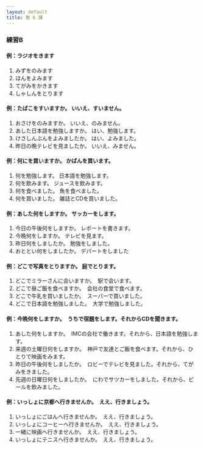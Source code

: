 ```yaml
---
layout: default
title: 第 6 課
---
```


### 練習B

#### 例：ラジオをきます

1. みずをのみます
2. ほんをよみます
3. てがみをかきます
4. しゃしんをとります

#### 例：たばこをすいますか。    いいえ、すいません。

1. おさけをのみますか。    いいえ、のみません。
2. あした日本語を勉強しますか。    はい、勉強します。
3. けさしんぶんをよみましたか。    はい、よみました。
4. 昨日の晩テレビを見ましたか。    いいえ、みません。

#### 例：何にを買いますか。    かばんを買います。

1. 何を勉強します。    日本語を勉強します。
2. 何を飲みます。    ジュースを飲みます。
3. 何を食べました。    魚を食べました。
4. 何を買いました。    雑誌とCDを買いました。

#### 例：あした何をしますか。    サッカーをします。

1. 今日の午後何をしますか。    レポートを書きます。
2. 今晩何をしますか。    テレビを見ます。
3. 昨日何をしましたか。    勉強をしました。
4. おととい何をしましたか。    デパートをしました

#### 例：どこで写真をとりますか。    庭でとります。

1. どこでミラーさんに会いますか。　駅で会います。
2. どこで昼ご飯を食べますか。　会社の食堂で食べます。
3. どこで牛乳を買いましたか。　スーパーで買いました。
4. どこで日本語を勉強しました。　大学で勉強しました。

#### 例：今晩何をしますか。　うちで宿題をします。それからCDを聞きます。

1. あした何をしますか。　IMCの会社で働きます。それから、日本語を勉強します。
2. 来週の土曜日何をしますか。　神戸で友達とご飯を食べます。それから、ひとりで映画をみます。
3. 昨日の午後何をしましたか。　ロビーでテレビを見ました。それから、てがみをきました。
4. 先週の日曜日何をしましたか。　にわでサツカーをしました。それから、ビールを飲みました。

#### 例：いっしょに京都へ行きませんか。　ええ、行きましょう。

1. いっしょにごはんへ行きませんか。　ええ、行きましょう。
2. いっしょにコーヒーへ行きませんか。　ええ、行きましょう。
3. 一緒に映画へ行きませんか。　ええ、行きましょう。
4. いっしょにテニスへ行きませんか。　ええ、行きましょう。